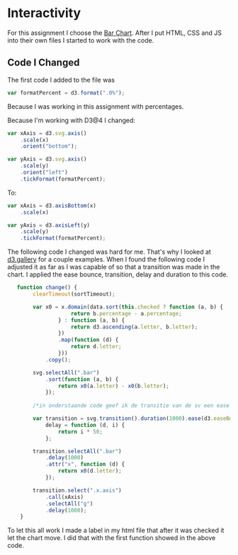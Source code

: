 # Interactivity

For this assignment I choose the [Bar Chart](https://bl.ocks.org/mbostock/3885304). After I put HTML, CSS and JS into their own files I started to work with the code. 

## Code I Changed

The first code I added to the file was
```js
var formatPercent = d3.format(".0%");
```
Because I was working in this assignment with percentages.

Because I'm working with D3@4 I changed:

```js
var xAxis = d3.svg.axis()
    .scale(x)
    .orient("bottom");

var yAxis = d3.svg.axis()
    .scale(y)
    .orient("left")
    .tickFormat(formatPercent);
```
    
 To:
 
```js
var xAxis = d3.axisBottom(x)
    .scale(x)

var yAxis = d3.axisLeft(y)
    .scale(y)
    .tickFormat(formatPercent);
```
    
The following code I changed was hard for me. That's why I looked at [d3.gallery](https://github.com/d3/d3/wiki/Gallery) for a couple examples. When I found the following code I adjusted it as far as I was capable of so that a transition was made in the chart. I applied the ease bounce, transition, delay and duration to this code. 

```js
   function change() {
        clearTimeout(sortTimeout);

        var x0 = x.domain(data.sort(this.checked ? function (a, b) {
                    return b.percentage - a.percentage;
                } : function (a, b) {
                    return d3.ascending(a.letter, b.letter);
                })
                .map(function (d) {
                    return d.letter;
                }))
            .copy();

        svg.selectAll(".bar")
            .sort(function (a, b) {
                return x0(a.letter) - x0(b.letter);
            });
        
        /*in onderstaande code geef ik de transitie van de sv een ease bounce en geef ik de transitie een duur van 1 seconde.*/

        var transition = svg.transition().duration(1000).ease(d3.easeBounce),
            delay = function (d, i) {
                return i * 50;
            };

        transition.selectAll(".bar")
            .delay(1000)
            .attr("x", function (d) {
                return x0(d.letter);
            });

        transition.select(".x.axis")
            .call(xAxis)
            .selectAll("g")
            .delay(1000);
    }
```

To let this all work I made a label in my html file that after it was checked it let the chart move. I did that with the first function showed in the above code.
